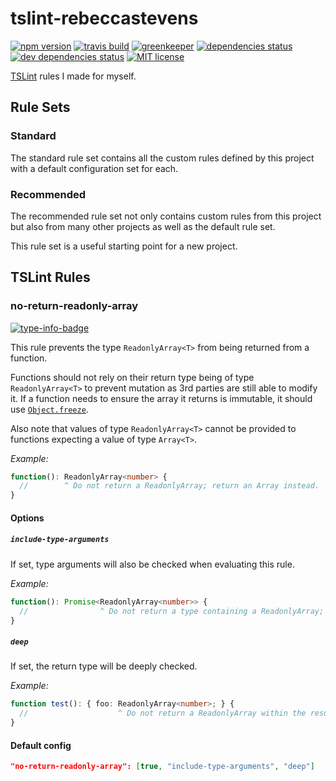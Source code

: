 # tslint-rebeccastevens

[![npm version][version-badge]][version-link]
[![travis build][travis-badge]][travis-link]
[![greenkeeper][greenkeeper-badge]][greenkeeper-link]
[![dependencies status][david-badge]][david-link]
[![dev dependencies status][david-dev-badge]][david-dev-link]
[![MIT license][license-badge]][license-link]

[TSLint](https://palantir.github.io/tslint/) rules I made for myself.

## Rule Sets

### Standard

The standard rule set contains all the custom rules defined by this project with a default configuration set for each.

### Recommended

The recommended rule set not only contains custom rules from this project but also from many other projects as well as the default rule set.

This rule set is a useful starting point for a new project.

## TSLint Rules

### no-return-readonly-array

[![type-info-badge]][type-info-link]

This rule prevents the type `ReadonlyArray<T>` from being returned from a function.

Functions should not rely on their return type being of type `ReadonlyArray<T>` to prevent mutation as 3rd parties are still able to modify it. If a function needs to ensure the array it returns is immutable, it should use [`Object.freeze`][object.freeze-link].

Also note that values of type `ReadonlyArray<T>` cannot be provided to functions expecting a value of type `Array<T>`.

*Example:*

```ts
function(): ReadonlyArray<number> {
  //        ^ Do not return a ReadonlyArray; return an Array instead.
}
```

#### Options

##### `include-type-arguments`

If set, type arguments will also be checked when evaluating this rule.

*Example:*

```ts
function(): Promise<ReadonlyArray<number>> {
  //                ^ Do not return a type containing a ReadonlyArray; use an Array instead.
}
```

##### `deep`

If set, the return type will be deeply checked.

*Example:*

```ts
function test(): { foo: ReadonlyArray<number>; } {
  //                    ^ Do not return a ReadonlyArray within the result; use an Array instead.
}
```

#### Default config

```json
"no-return-readonly-array": [true, "include-type-arguments", "deep"]
```

<!-- Badge urls -->

[version-badge]: https://img.shields.io/npm/v/@rebeccastevens/tslint-rebeccastevens.svg?logo=npm&style=flat-square
[travis-badge]: https://img.shields.io/travis/com/RebeccaStevens/tslint-rebeccastevens/master.svg?logo=travis&style=flat-square
[greenkeeper-badge]: https://badges.greenkeeper.io/RebeccaStevens/tslint-rebeccastevens.svg?style=flat-square
[david-badge]: https://img.shields.io/david/RebeccaStevens/tslint-rebeccastevens.svg?logo=david&style=flat-square
[david-dev-badge]: https://img.shields.io/david/dev/RebeccaStevens/tslint-rebeccastevens.svg?logo=david&style=flat-square
[license-badge]: https://img.shields.io/github/license/RebeccaStevens/tslint-rebeccastevens.svg?style=flat-square
[has-fixer-badge]: https://img.shields.io/badge/has_fixer-yes-388e3c.svg?style=flat-square
[type-info-badge]: https://img.shields.io/badge/type_info-requried-d51313.svg?style=flat-square

<!-- Link urls -->

[version-link]: https://www.npmjs.com/package/@rebeccastevens/tslint-rebeccastevens
[travis-link]: https://travis-ci.com/RebeccaStevens/tslint-rebeccastevens
[greenkeeper-link]: https://greenkeeper.io/
[david-link]: https://david-dm.org/RebeccaStevens/tslint-rebeccastevens
[david-dev-link]: https://david-dm.org/RebeccaStevens/tslint-rebeccastevens?type=dev
[license-link]: https://opensource.org/licenses/MIT
[type-info-link]: https://palantir.github.io/tslint/usage/type-checking
[object.freeze-link]: https://developer.mozilla.org/en-US/docs/Web/JavaScript/Reference/Global_Objects/Object/freeze
